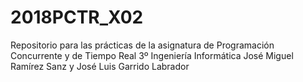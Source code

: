 # 2018PCTR_X02
Repositorio para las prácticas de la asignatura de Programación Concurrente y de Tiempo Real
3º Ingeniería Informática
José Miguel Ramírez Sanz y José Luis Garrido Labrador
